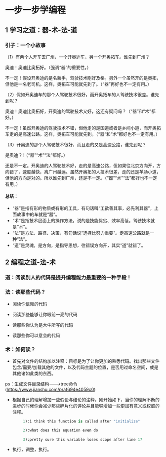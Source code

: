 # 一步一步学编程

## 1 学习之道：器-术-法-道

### 引子：一个小故事

（1）有两个人开车去广州，一个开奥迪车，另一个开奥拓车。谁先到广州？

奥迪！奥迪比奥拓好。（强调“器”的重要性。）

不一定！假设开奥迪的是名新手，驾驶技术刚好及格。另外一个虽然开的是奥拓，但他是一名老司机。这样，奥拓车可能就先到了。（“器”再好也不一定有用。）

（2）假如开奥迪车的那个人驾驶技术很好，而开奥拓车的人驾驶技术很差。谁先到呢？

奥迪！奥迪比奥拓好，开奥迪的驾驶技术又好，这还有疑问吗？（“器”和“术”都好。）

不一定！虽然开奥迪的驾驶技术不错，但他走的是国道或者是乡间小道，而开奥拓车走的是高速公路。这样，奥拓车可能就先到。（“器”和“术”都好也不一定有用。）

（3）开奥迪的那个人驾驶技术很好，而且走的又是高速公路，谁先到呢？

是奥迪？!（“器”“术”“法”都好。）

还是不一定。开奥迪的人驾驶技术好，走的是高速公路，但如果往北京方向开，方向错了，速度越快，离广州越远。虽然开奥拓的人技术很差，走的还是羊肠小道，但他的方向是对的。所以谁先到广州，还是不一定。（“器”“术”“法”都好也不一定有用。）

#### 总结：
* “器”是指有形的物质或有形的工具，有句话叫“工欲善其事，必先利其器”，上面故事中的车就是“器”。
* “术”是指技术层面上的操作方法，说的是技能优劣、效率高低。驾驶技术就是“术”。
* “法”是方法、路径、决策，有句话说“选择比努力重要”。走高速公路就是一种“法”。
* “道”是灵魂，是方向，是指导思想，往错误方向开，其实“道”就错了。

## 2 编程之道-法-术

### 道：阅读别人的代码是提升编程能力最重要的一种手段！

### 法：读那些代码？

* 阅读你信赖的代码

* 阅读那些能够让你眼前一亮的代码

* 读那些你认为是大牛所写的代码

* 读那些你可以意会的代码 

### 术：如何读？

* 首先对文件的结构加以注释：目标是为了让你更加的熟悉代码。找出那些文件包含/需要/加载其他的文件，以及代码主题的位置，是否用过命名空间，或是其他诸如此类的东西。

ps：生成文件目录结构--->tree命令(https://www.jianshu.com/p/af694e4059c0)

* 根据自己的理解增加一些假设与结论的注释，刚开始如下，当你的理解不断的进步的时候你会减少那些碎片化的评论并且能够增加一些更加有意义或权威的注释。
```python
		1):i think this function is called after "initialize"

		2):what does this equation even do
		
		3):pretty sure this variable loses scope after line 17   
```
	  
* 执行，调整，执行。


